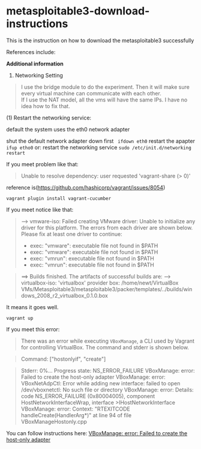 # metasploitable3-download-instructions
This is the instruction on how to download the metasploitable3 successfully



References include:


**Additional information**

1. Networking Setting
  > I use the bridge module to do the experiment. Then it will make sure every virtual machine can communicate with each other.     
  If I use the NAT model, all the vms will have the same IPs. I have no idea how to fix that. 
  
 (1) Restart the networking service: 
  
   default the system uses the eth0 network adapter
    
   shut the default network adapter down first
    ```  ifdown eth0 ```
   restart the apapter
    ```  ifup etho0 ```
   or:
   restart the networking service
    ``` sudo /etc/init.d/networking restart ```
  

If you meet problem like that:

>Unable to resolve dependency: user requested 'vagrant-share (> 0)'

reference is(https://github.com/hashicorp/vagrant/issues/8054)

```vagrant plugin install vagrant-cucumber```

If you meet notice like that:

> --> vmware-iso: Failed creating VMware driver: Unable to initialize any driver for this platform. The errors
from each driver are shown below. Please fix at least one driver
to continue:
>* exec: "vmware": executable file not found in $PATH
>* exec: "vmware": executable file not found in $PATH
>* exec: "vmrun": executable file not found in $PATH
>* exec: "vmrun": executable file not found in $PATH

> ==> Builds finished. The artifacts of successful builds are:
--> virtualbox-iso: 'virtualbox' provider box: /home/newt/VirtualBox VMs/Metasploitable3/metasploitable3/packer/templates/../builds/windows_2008_r2_virtualbox_0.1.0.box

It means it goes well.

```vagrant up```

If you meet this error:
>There was an error while executing `VBoxManage`, a CLI used by Vagrant
>for controlling VirtualBox. The command and stderr is shown below.

>Command: ["hostonlyif", "create"]

>Stderr: 0%...
>Progress state: NS_ERROR_FAILURE
>VBoxManage: error: Failed to create the host-only adapter
>VBoxManage: error: VBoxNetAdpCtl: Error while adding new interface: failed to open /dev/vboxnetctl: No such file or directory
>VBoxManage: error: Details: code NS_ERROR_FAILURE (0x80004005), component HostNetworkInterfaceWrap, interface >IHostNetworkInterface
>VBoxManage: error: Context: "RTEXITCODE handleCreate(HandlerArg*)" at line 94 of file VBoxManageHostonly.cpp

You can follow instructions here:
[VBoxManage: error: Failed to create the host-only adapter](https://stackoverflow.com/questions/21069908/vboxmanage-error-failed-to-create-the-host-only-adapter/59177386#59177386)

